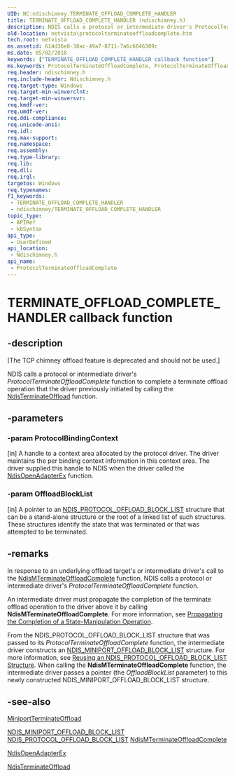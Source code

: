 ```yaml
---
UID: NC:ndischimney.TERMINATE_OFFLOAD_COMPLETE_HANDLER
title: TERMINATE_OFFLOAD_COMPLETE_HANDLER (ndischimney.h)
description: NDIS calls a protocol or intermediate driver's ProtocolTerminateOffloadComplete function to complete a terminate offload operation that the driver previously initiated by calling the NdisTerminateOffload function.
old-location: netvista\protocolterminateoffloadcomplete.htm
tech.root: netvista
ms.assetid: 614d36e8-38ac-49a7-8711-7a6c6646309c
ms.date: 05/02/2018
keywords: ["TERMINATE_OFFLOAD_COMPLETE_HANDLER callback function"]
ms.keywords: ProtocolTerminateOffloadComplete, ProtocolTerminateOffloadComplete callback function [Network Drivers Starting with Windows Vista], TERMINATE_OFFLOAD_COMPLETE_HANDLER, TERMINATE_OFFLOAD_COMPLETE_HANDLER callback, ndischimney/ProtocolTerminateOffloadComplete, netvista.protocolterminateoffloadcomplete, tcp_chim_protocol_func_77bcd97e-dea4-41e4-aae5-3aef1a616a45.xml
req.header: ndischimney.h
req.include-header: Ndischimney.h
req.target-type: Windows
req.target-min-winverclnt: 
req.target-min-winversvr: 
req.kmdf-ver: 
req.umdf-ver: 
req.ddi-compliance: 
req.unicode-ansi: 
req.idl: 
req.max-support: 
req.namespace: 
req.assembly: 
req.type-library: 
req.lib: 
req.dll: 
req.irql: 
targetos: Windows
req.typenames: 
f1_keywords:
 - TERMINATE_OFFLOAD_COMPLETE_HANDLER
 - ndischimney/TERMINATE_OFFLOAD_COMPLETE_HANDLER
topic_type:
 - APIRef
 - kbSyntax
api_type:
 - UserDefined
api_location:
 - Ndischimney.h
api_name:
 - ProtocolTerminateOffloadComplete
---
```


# TERMINATE_OFFLOAD_COMPLETE_HANDLER callback function


## -description

<p class="CCE_Message">[The TCP chimney offload feature is deprecated and should not be used.]

NDIS calls a protocol or intermediate driver's 
  <i>ProtocolTerminateOffloadComplete</i> function to complete a terminate offload operation that the driver
  previously initiated by calling the 
  <a href="/windows-hardware/drivers/ddi/ndischimney/nf-ndischimney-ndisterminateoffload">NdisTerminateOffload</a> function.

## -parameters

### -param ProtocolBindingContext 

[in]
A handle to a context area allocated by the protocol driver. The driver maintains the per binding
     context information in this context area. The driver supplied this handle to NDIS when the driver called
     the 
     <a href="/windows-hardware/drivers/ddi/ndis/nf-ndis-ndisopenadapterex">NdisOpenAdapterEx</a> function.

### -param OffloadBlockList 

[in]
A pointer to an 
     <a href="/windows-hardware/drivers/ddi/ndischimney/ns-ndischimney-_ndis_protocol_offload_block_list">
     NDIS_PROTOCOL_OFFLOAD_BLOCK_LIST</a> structure that can be a stand-alone structure or the root of a
     linked list of such structures. These structures identify the state that was terminated or that was
     attempted to be terminated.

## -remarks

In response to an underlying offload target's or intermediate driver's call to the 
    <a href="/windows-hardware/drivers/ddi/ndischimney/nf-ndischimney-ndismterminateoffloadcomplete">
    NdisMTerminateOffloadComplete</a> function, NDIS calls a protocol or intermediate driver's 
    <i>ProtocolTerminateOffloadComplete</i> function.

An intermediate driver must propagate the completion of the terminate offload operation to the driver
    above it by calling 
    <b>NdisMTerminateOffloadComplete</b>. For more information, see 
    <a href="/windows-hardware/drivers/network/propagating-the-completion-of-a-state-manipulation-operation">
    Propagating the Completion of a State-Manipulation Operation</a>.

From the NDIS_PROTOCOL_OFFLOAD_BLOCK_LIST structure that was passed to its 
    <i>ProtocolTerminateOffloadComplete</i> function, the intermediate driver constructs an 
    <a href="/windows-hardware/drivers/ddi/ndischimney/ns-ndischimney-_ndis_miniport_offload_block_list">
    NDIS_MINIPORT_OFFLOAD_BLOCK_LIST</a> structure. For more information, see 
    <a href="/windows-hardware/drivers/network/reusing-an-ndis-protocol-offload-block-list-structure">Reusing an
    NDIS_PROTOCOL_OFFLOAD_BLOCK_LIST Structure</a>. When calling the 
    <b>NdisMTerminateOffloadComplete</b> function, the intermediate driver passes a pointer (the 
    <i>OffloadBlockList</i> parameter) to this newly constructed NDIS_MINIPORT_OFFLOAD_BLOCK_LIST
    structure.

## -see-also

<a href="/windows-hardware/drivers/ddi/ndischimney/nc-ndischimney-w_terminate_offload_handler">MiniportTerminateOffload</a>



<a href="/windows-hardware/drivers/ddi/ndischimney/ns-ndischimney-_ndis_miniport_offload_block_list">
   NDIS_MINIPORT_OFFLOAD_BLOCK_LIST</a>



<a href="/windows-hardware/drivers/ddi/ndischimney/ns-ndischimney-_ndis_protocol_offload_block_list">
   NDIS_PROTOCOL_OFFLOAD_BLOCK_LIST</a>



<a href="/windows-hardware/drivers/ddi/ndischimney/nf-ndischimney-ndismterminateoffloadcomplete">
   NdisMTerminateOffloadComplete</a>



<a href="/windows-hardware/drivers/ddi/ndis/nf-ndis-ndisopenadapterex">NdisOpenAdapterEx</a>



<a href="/windows-hardware/drivers/ddi/ndischimney/nf-ndischimney-ndisterminateoffload">NdisTerminateOffload</a>
